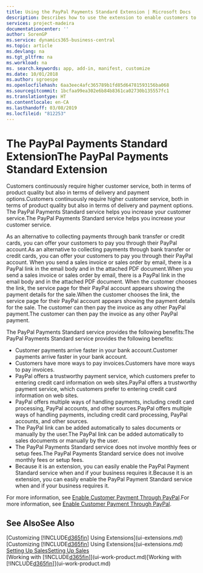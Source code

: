```yaml
---
title: Using the PayPal Payments Standard Extension | Microsoft Docs
description: Describes how to use the extension to enable customers to make payments with PayPal.
services: project-madeira
documentationcenter: ''
author: SorenGP
ms.service: dynamics365-business-central
ms.topic: article
ms.devlang: na
ms.tgt_pltfrm: na
ms.workload: na
ms. search.keywords: app, add-in, manifest, customize
ms.date: 10/01/2018
ms.author: sgroespe
ms.openlocfilehash: 6aa3eec4afc365789b1fd85d64781593156ba068
ms.sourcegitcommit: 1bcfaa99ea302e6b84b8361ca02730b135557fc1
ms.translationtype: HT
ms.contentlocale: en-CA
ms.lasthandoff: 03/08/2019
ms.locfileid: "812253"
---
```

# <a name="the-paypal-payments-standard-extension"></a><span data-ttu-id="f3512-103">The PayPal Payments Standard Extension</span><span class="sxs-lookup"><span data-stu-id="f3512-103">The PayPal Payments Standard Extension</span></span>
<span data-ttu-id="f3512-104">Customers continuously require higher customer service, both in terms of product quality but also in terms of delivery and payment options.</span><span class="sxs-lookup"><span data-stu-id="f3512-104">Customers continuously require higher customer service, both in terms of product quality but also in terms of delivery and payment options.</span></span> <span data-ttu-id="f3512-105">The PayPal Payments Standard service helps you increase your customer service.</span><span class="sxs-lookup"><span data-stu-id="f3512-105">The PayPal Payments Standard service helps you increase your customer service.</span></span>

<span data-ttu-id="f3512-106">As an alternative to collecting payments through bank transfer or credit cards, you can offer your customers to pay you through their PayPal account.</span><span class="sxs-lookup"><span data-stu-id="f3512-106">As an alternative to collecting payments through bank transfer or credit cards, you can offer your customers to pay you through their PayPal account.</span></span> <span data-ttu-id="f3512-107">When you send a sales invoice or sales order by email, there is a PayPal link in the email body and in the attached PDF document.</span><span class="sxs-lookup"><span data-stu-id="f3512-107">When you send a sales invoice or sales order by email, there is a PayPal link in the email body and in the attached PDF document.</span></span> <span data-ttu-id="f3512-108">When the customer chooses the link, the service page for their PayPal account appears showing the payment details for the sale.</span><span class="sxs-lookup"><span data-stu-id="f3512-108">When the customer chooses the link, the service page for their PayPal account appears showing the payment details for the sale.</span></span> <span data-ttu-id="f3512-109">The customer can then pay the invoice as any other PayPal payment.</span><span class="sxs-lookup"><span data-stu-id="f3512-109">The customer can then pay the invoice as any other PayPal payment.</span></span>

<span data-ttu-id="f3512-110">The PayPal Payments Standard service provides the following benefits:</span><span class="sxs-lookup"><span data-stu-id="f3512-110">The PayPal Payments Standard service provides the following benefits:</span></span>

* <span data-ttu-id="f3512-111">Customer payments arrive faster in your bank account.</span><span class="sxs-lookup"><span data-stu-id="f3512-111">Customer payments arrive faster in your bank account.</span></span>
* <span data-ttu-id="f3512-112">Customers have more ways to pay invoices.</span><span class="sxs-lookup"><span data-stu-id="f3512-112">Customers have more ways to pay invoices.</span></span>
* <span data-ttu-id="f3512-113">PayPal offers a trustworthy payment service, which customers prefer to entering credit card information on web sites.</span><span class="sxs-lookup"><span data-stu-id="f3512-113">PayPal offers a trustworthy payment service, which customers prefer to entering credit card information on web sites.</span></span>
* <span data-ttu-id="f3512-114">PayPal offers multiple ways of handling payments, including credit card processing, PayPal accounts, and other sources.</span><span class="sxs-lookup"><span data-stu-id="f3512-114">PayPal offers multiple ways of handling payments, including credit card processing, PayPal accounts, and other sources.</span></span>
* <span data-ttu-id="f3512-115">The PayPal link can be added automatically to sales documents or manually by the user.</span><span class="sxs-lookup"><span data-stu-id="f3512-115">The PayPal link can be added automatically to sales documents or manually by the user.</span></span>
* <span data-ttu-id="f3512-116">The PayPal Payments Standard service does not involve monthly fees or setup fees.</span><span class="sxs-lookup"><span data-stu-id="f3512-116">The PayPal Payments Standard service does not involve monthly fees or setup fees.</span></span>
* <span data-ttu-id="f3512-117">Because it is an extension, you can easily enable the PayPal Payment Standard service when and if your business requires it.</span><span class="sxs-lookup"><span data-stu-id="f3512-117">Because it is an extension, you can easily enable the PayPal Payment Standard service when and if your business requires it.</span></span>  

<span data-ttu-id="f3512-118">For more information, see [Enable Customer Payment Through PayPal](sales-how-enable-payment-service-extensions.md).</span><span class="sxs-lookup"><span data-stu-id="f3512-118">For more information, see [Enable Customer Payment Through PayPal](sales-how-enable-payment-service-extensions.md).</span></span>

## <a name="see-also"></a><span data-ttu-id="f3512-119">See Also</span><span class="sxs-lookup"><span data-stu-id="f3512-119">See Also</span></span>
<span data-ttu-id="f3512-120">[Customizing [!INCLUDE[d365fin](includes/d365fin_md.md)] Using Extensions](ui-extensions.md)</span><span class="sxs-lookup"><span data-stu-id="f3512-120">[Customizing [!INCLUDE[d365fin](includes/d365fin_md.md)] Using Extensions](ui-extensions.md)</span></span>  
[<span data-ttu-id="f3512-121">Setting Up Sales</span><span class="sxs-lookup"><span data-stu-id="f3512-121">Setting Up Sales</span></span>](sales-setup-sales.md)  
<span data-ttu-id="f3512-122">[Working with [!INCLUDE[d365fin](includes/d365fin_md.md)]](ui-work-product.md)</span><span class="sxs-lookup"><span data-stu-id="f3512-122">[Working with [!INCLUDE[d365fin](includes/d365fin_md.md)]](ui-work-product.md)</span></span>
